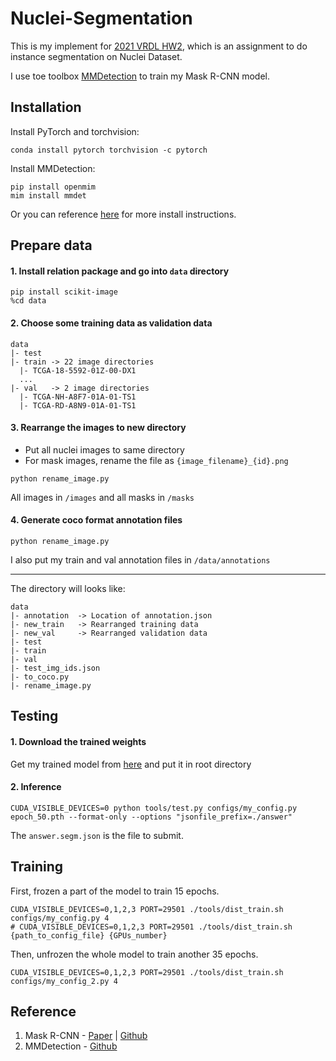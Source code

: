 # Nuclei-Segmentation

This is my implement for [2021 VRDL HW2](https://codalab.lisn.upsaclay.fr/competitions/333?secret_key=3b31d945-289d-4da6-939d-39435b506ee5), which is an assignment to do instance segmentation on Nuclei Dataset.

I use toe toolbox [MMDetection](https://github.com/open-mmlab/mmdetection) to train my Mask R-CNN model.


## Installation

Install PyTorch and torchvision:
```
conda install pytorch torchvision -c pytorch
```
Install MMDetection:
```
pip install openmim
mim install mmdet
```
Or you can reference [here](https://mmdetection.readthedocs.io/en/v2.19.1/get_started.html) for more install instructions.

## Prepare data
#### 1. Install relation package and go into `data` directory
```
pip install scikit-image
%cd data
```
#### 2. Choose some training data as validation data
```
data
|- test
|- train -> 22 image directories
  |- TCGA-18-5592-01Z-00-DX1
  ...
|- val   -> 2 image directories
  |- TCGA-NH-A8F7-01A-01-TS1
  |- TCGA-RD-A8N9-01A-01-TS1
```
#### 3. Rearrange the images to new directory
- Put all nuclei images to same directory
- For mask images, rename the file as `{image_filename}_{id}.png`
```
python rename_image.py
```
All images in `/images` and all masks in `/masks`

#### 4. Generate coco format annotation files
```
python rename_image.py
```
I also put my train and val annotation files in `/data/annotations`

---

The directory will looks like:
```
data
|- annotation  -> Location of annotation.json
|- new_train   -> Rearranged training data
|- new_val     -> Rearranged validation data
|- test
|- train
|- val
|- test_img_ids.json
|- to_coco.py
|- rename_image.py
```

## Testing
#### 1. Download the trained weights 
Get my trained model from [here](https://drive.google.com/file/d/18n7ma7Fxx_CtarzpzTDfWfNesJbptY0G/view?usp=sharing) and put it in root directory

#### 2. Inference
``` 
CUDA_VISIBLE_DEVICES=0 python tools/test.py configs/my_config.py  epoch_50.pth --format-only --options "jsonfile_prefix=./answer"
```
The `answer.segm.json` is the file to submit.

## Training

First, frozen a part of the model to train 15 epochs.
```
CUDA_VISIBLE_DEVICES=0,1,2,3 PORT=29501 ./tools/dist_train.sh configs/my_config.py 4
# CUDA_VISIBLE_DEVICES=0,1,2,3 PORT=29501 ./tools/dist_train.sh {path_to_config_file} {GPUs_number}
```
Then, unfrozen the whole model to train another 35 epochs.
```
CUDA_VISIBLE_DEVICES=0,1,2,3 PORT=29501 ./tools/dist_train.sh configs/my_config_2.py 4
```

## Reference

1. Mask R-CNN - [Paper](https://arxiv.org/abs/1703.06870) | [Github](https://github.com/matterport/Mask_RCNN)
2. MMDetection - [Github](https://github.com/open-mmlab/mmdetection)



